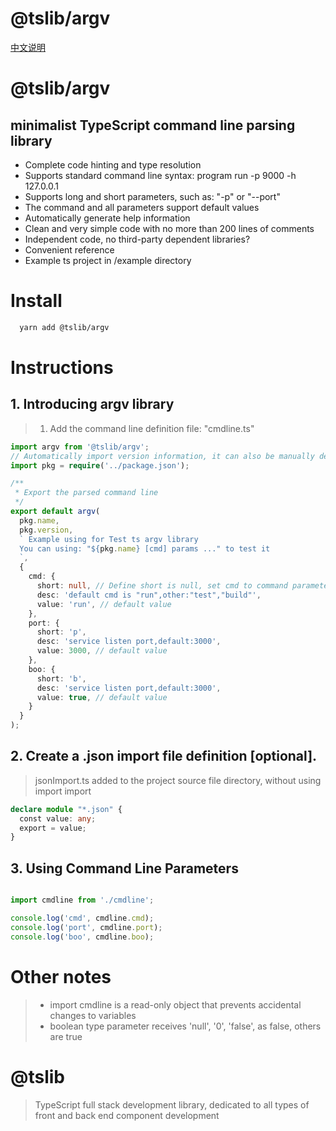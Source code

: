 # @tslib/argv

[中文说明](./README.cn.md)

# @tslib/argv

## minimalist TypeScript command line parsing library

* Complete code hinting and type resolution
* Supports standard command line syntax: program run -p 9000 -h 127.0.0.1
* Supports long and short parameters, such as: "-p" or "--port"
* The command and all parameters support default values
* Automatically generate help information
* Clean and very simple code with no more than 200 lines of comments
* Independent code, no third-party dependent libraries?
* Convenient reference
* Example ts project in /example directory

# Install

```bash
  yarn add @tslib/argv
```

# Instructions
## 1. Introducing argv library
> 1. Add the command line definition file: "cmdline.ts"
```typescript
import argv from '@tslib/argv';
// Automatically import version information, it can also be manually defined
import pkg = require('../package.json');

/**
 * Export the parsed command line
 */
export default argv(
  pkg.name,
  pkg.version,
  ` Example using for Test ts argv library
  You can using: "${pkg.name} [cmd] params ..." to test it
  `,
  {
    cmd: {
      short: null, // ​​Define short is null, set cmd to command parameter parsing mode
      desc: 'default cmd is "run",other:"test","build"',
      value: 'run', // default value
    },
    port: {
      short: 'p',
      desc: 'service listen port,default:3000',
      value: 3000, // default value
    },
    boo: {
      short: 'b',
      desc: 'service listen port,default:3000',
      value: true, // default value
    }
  }
);

```

## 2. Create a .json import file definition [optional].
> jsonImport.ts added to the project source file directory, without using import import
```typescript
declare module "*.json" {
  const value: any;
  export = value;
}

```

## 3. Using Command Line Parameters
>
```typescript

import cmdline from './cmdline';

console.log('cmd', cmdline.cmd);
console.log('port', cmdline.port);
console.log('boo', cmdline.boo);

```
# Other notes
> * import cmdline is a read-only object that prevents accidental changes to variables
> * boolean type parameter receives  'null', '0', 'false', as false, others are true


# @tslib
> TypeScript full stack development library, dedicated to all types of front and back end component development
